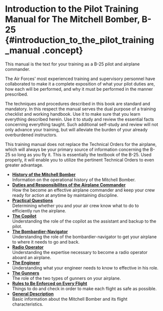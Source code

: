 # Introduction to the Pilot Training Manual for The Mitchell Bomber, B-25 {#introduction_to_the_pilot_training_manual .concept}

This manual is the text for your training as a B-25 pilot and airplane commander.

The Air Forces' most experienced training and supervisory personnel have collaborated to make it a complete exposition of what your pilot duties are, how each will be performed, and why it must be performed in the manner prescribed.

The techniques and procedures described in this book are standard and mandatory. In this respect the manual serves the dual purpose of a training checklist and working handbook. Use it to make sure that you learn everything described herein. Use it to study and review the essential facts concerning everything taught. Such additional self-study and review will not only advance your training, but will alleviate the burden of your already overburdened instructors.

This training manual does not replace the Technical Orders for the airplane, which will always be your primary source of information concerning the B-25 so long as you fly it. This is essentially the textbook of the B-25. Used properly, it will enable you to utilize the pertinent Technical Orders to even greater advantage.

-   **[History of the Mitchell Bomber](../topics/history_of_the_mitchell_bomber.md)**  
Information on the operational history of the Mitchell Bomber.
-   **[Duties and Responsibilites of the Airplane Commander](../topics/duties_and_responsibilites_of_the_airplane_commander.md)**  
How the become an effective airplane commander and keep your crew ready for action at anytime by maintaining discipline.
-   **[Practical Questions](../topics/practical_questions.md)**  
Determining whether you and your air crew know what to do to efficiently run the airplane.
-   **[The Copilot](../topics/the_copilot.md)**  
Understanding the role of the copilot as the assistant and backup to the pilot.
-   **[The Bombardier-Navigator](../topics/the_bombardier_navigator.md)**  
Understanding the role of the bombardier-navigator to get your airplane to where it needs to go and back.
-   **[Radio Operator](../topics/radio_operator.md)**  
Understanding the expertise necessary to become a radio operator aboard an airplane.
-   **[The Engineer](../topics/the_engineer.md)**  
Understanding what your engineer needs to know to effective in his role.
-   **[The Gunners](../topics/the_gunners.md)**  
The role of the two types of gunners on your airplane.
-   **[Rules to Be Enforced on Every Flight](../topics/rules_to_be_enforced_on_every_flight.md)**  
Things to do and check in order to make each flight as safe as possible.
-   **[General Description](../topics/general_description.md)**  
Basic information about the Mitchell Bomber and its flight characteristics.

